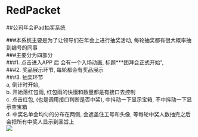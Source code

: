 # RedPacket
##公司年会iPad抽奖系统
 
###本系统主要是为了让领导们在年会上进行抽奖活动, 每轮抽奖都有很大概率抽到编号的同事<br>
###主要分为四部分<br>
###1. 点击进入APP 后 会有一个入场动画, 标题***团拜会正式开始", <br>
###2. 奖品展示环节, 每轮都会有奖品展示<br>
###3. 抽奖环节 <br>
      a, 倒计时开始,<br>
      b. 开始落红包雨, 红包雨的快慢和数量都是有接口去控制  <br>
      c. 点击红包, (也是调用接口判断是否中奖), 中抖动一下显示宝箱, 不中抖动一下显示空宝箱<br>
      d. 中奖名单会均匀的分布在两侧, 会遮盖住工号和头像, 等每轮中奖人数抽完之后 会把所有中奖人显示到圣旨上<br>
![](https://github.com/zhaoweizheng/RedPacket/raw/master/开场字体显示.gif)

